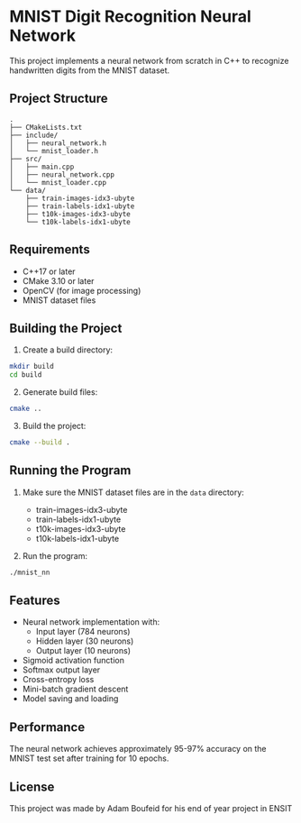 # MNIST Digit Recognition Neural Network

This project implements a neural network from scratch in C++ to recognize handwritten digits from the MNIST dataset.

## Project Structure

```
.
├── CMakeLists.txt
├── include/
│   ├── neural_network.h
│   └── mnist_loader.h
├── src/
│   ├── main.cpp
│   ├── neural_network.cpp
│   └── mnist_loader.cpp
└── data/
    ├── train-images-idx3-ubyte
    ├── train-labels-idx1-ubyte
    ├── t10k-images-idx3-ubyte
    └── t10k-labels-idx1-ubyte
```

## Requirements

- C++17 or later
- CMake 3.10 or later
- OpenCV (for image processing)
- MNIST dataset files

## Building the Project

1. Create a build directory:
```bash
mkdir build
cd build
```

2. Generate build files:
```bash
cmake ..
```

3. Build the project:
```bash
cmake --build .
```

## Running the Program

1. Make sure the MNIST dataset files are in the `data` directory:
   - train-images-idx3-ubyte
   - train-labels-idx1-ubyte
   - t10k-images-idx3-ubyte
   - t10k-labels-idx1-ubyte

2. Run the program:
```bash
./mnist_nn
```

## Features

- Neural network implementation with:
  - Input layer (784 neurons)
  - Hidden layer (30 neurons)
  - Output layer (10 neurons)
- Sigmoid activation function
- Softmax output layer
- Cross-entropy loss
- Mini-batch gradient descent
- Model saving and loading

## Performance

The neural network achieves approximately 95-97% accuracy on the MNIST test set after training for 10 epochs.

## License
This project was made by Adam Boufeid for his end of year project in ENSIT
